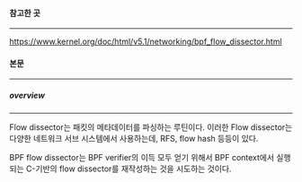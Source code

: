 
#### 참고한 곳
---
https://www.kernel.org/doc/html/v5.1/networking/bpf_flow_dissector.html


#### 본문
---
##### overview
---
Flow dissector는 패킷의 메타데이터를 파싱하는 루틴이다.
이러한 Flow dissector는 다양한 네트워크 서브 시스템에서 사용하는데, RFS, flow hash 등등이 있다.

BPF flow dissector는 BPF verifier의 이득 모두 얻기 위해서 BPF context에서 실행되는 C-기반의 flow dissector를 재작성하는 것을 시도하는 것이다.

